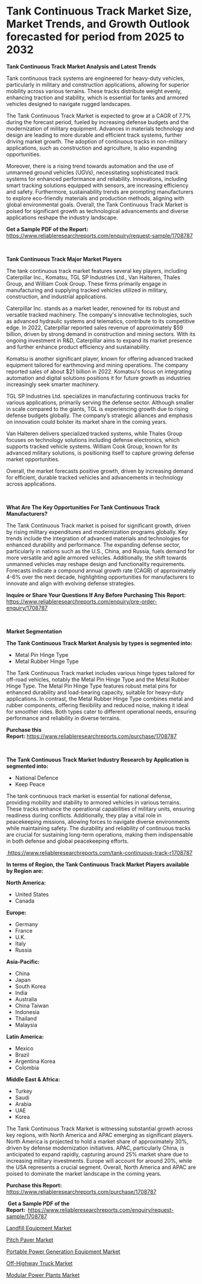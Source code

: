<p><h1>Tank Continuous Track Market Size, Market Trends, and Growth Outlook forecasted for period from 2025 to 2032</h1></p><p><strong>Tank Continuous Track Market Analysis and Latest Trends</strong></p>
<p><p>Tank continuous track systems are engineered for heavy-duty vehicles, particularly in military and construction applications, allowing for superior mobility across various terrains. These tracks distribute weight evenly, enhancing traction and stability, which is essential for tanks and armored vehicles designed to navigate rugged landscapes.</p><p>The Tank Continuous Track Market is expected to grow at a CAGR of 7.7% during the forecast period, fueled by increasing defense budgets and the modernization of military equipment. Advances in materials technology and design are leading to more durable and efficient track systems, further driving market growth. The adoption of continuous tracks in non-military applications, such as construction and agriculture, is also expanding opportunities.</p><p>Moreover, there is a rising trend towards automation and the use of unmanned ground vehicles (UGVs), necessitating sophisticated track systems for enhanced performance and reliability. Innovations, including smart tracking solutions equipped with sensors, are increasing efficiency and safety. Furthermore, sustainability trends are prompting manufacturers to explore eco-friendly materials and production methods, aligning with global environmental goals. Overall, the Tank Continuous Track Market is poised for significant growth as technological advancements and diverse applications reshape the industry landscape.</p></p>
<p><strong>Get a Sample PDF of the Report:&nbsp;</strong> <a href="https://www.reliableresearchreports.com/enquiry/request-sample/1708787?utm_campaign=8&utm_medium=2&utm_source=Github&utm_content=ia&utm_term=10012025&utm_id=tank-continuous-track">https://www.reliableresearchreports.com/enquiry/request-sample/1708787</a></p>
<p>&nbsp;</p>
<p><strong>Tank Continuous Track Major Market Players</strong></p>
<p><p>The tank continuous track market features several key players, including Caterpillar Inc., Komatsu, TGL SP Industries Ltd., Van Halteren, Thales Group, and William Cook Group. These firms primarily engage in manufacturing and supplying tracked vehicles utilized in military, construction, and industrial applications.</p><p>Caterpillar Inc. stands as a market leader, renowned for its robust and versatile tracked machinery. The company's innovative technologies, such as advanced hydraulic systems and telematics, contribute to its competitive edge. In 2022, Caterpillar reported sales revenue of approximately $59 billion, driven by strong demand in construction and mining sectors. With its ongoing investment in R&D, Caterpillar aims to expand its market presence and further enhance product efficiency and sustainability.</p><p>Komatsu is another significant player, known for offering advanced tracked equipment tailored for earthmoving and mining operations. The company reported sales of about $21 billion in 2022. Komatsu's focus on integrating automation and digital solutions positions it for future growth as industries increasingly seek smarter machinery.</p><p>TGL SP Industries Ltd. specializes in manufacturing continuous tracks for various applications, primarily serving the defense sector. Although smaller in scale compared to the giants, TGL is experiencing growth due to rising defense budgets globally. The company’s strategic alliances and emphasis on innovation could bolster its market share in the coming years.</p><p>Van Halteren delivers specialized tracked systems, while Thales Group focuses on technology solutions including defense electronics, which supports tracked vehicle systems. William Cook Group, known for its advanced military solutions, is positioning itself to capture growing defense market opportunities.</p><p>Overall, the market forecasts positive growth, driven by increasing demand for efficient, durable tracked vehicles and advancements in technology across applications.</p></p>
<p>&nbsp;</p>
<p><strong>What Are The Key Opportunities For Tank Continuous Track Manufacturers?</strong></p>
<p><p>The Tank Continuous Track market is poised for significant growth, driven by rising military expenditures and modernization programs globally. Key trends include the integration of advanced materials and technologies for enhanced durability and performance. The expanding defense sector, particularly in nations such as the U.S., China, and Russia, fuels demand for more versatile and agile armored vehicles. Additionally, the shift towards unmanned vehicles may reshape design and functionality requirements. Forecasts indicate a compound annual growth rate (CAGR) of approximately 4-6% over the next decade, highlighting opportunities for manufacturers to innovate and align with evolving defense strategies.</p></p>
<p><strong>Inquire or Share Your Questions If Any Before Purchasing This Report:</strong> <a href="https://www.reliableresearchreports.com/enquiry/pre-order-enquiry/1708787?utm_campaign=8&utm_medium=2&utm_source=Github&utm_content=ia&utm_term=10012025&utm_id=tank-continuous-track">https://www.reliableresearchreports.com/enquiry/pre-order-enquiry/1708787</a></p>
<p>&nbsp;</p>
<p><strong>Market Segmentation</strong></p>
<p><strong>The Tank Continuous Track Market Analysis by types is segmented into:</strong></p>
<p><ul><li>Metal Pin Hinge Type</li><li>Metal Rubber Hinge Type</li></ul></p>
<p><p>The Tank Continuous Track market includes various hinge types tailored for off-road vehicles, notably the Metal Pin Hinge Type and the Metal Rubber Hinge Type. The Metal Pin Hinge Type features robust metal pins for enhanced durability and load-bearing capacity, suitable for heavy-duty applications. In contrast, the Metal Rubber Hinge Type combines metal and rubber components, offering flexibility and reduced noise, making it ideal for smoother rides. Both types cater to different operational needs, ensuring performance and reliability in diverse terrains.</p></p>
<p><strong>Purchase this Report:&nbsp;</strong><a href="https://www.reliableresearchreports.com/purchase/1708787?utm_campaign=8&utm_medium=2&utm_source=Github&utm_content=ia&utm_term=10012025&utm_id=tank-continuous-track">https://www.reliableresearchreports.com/purchase/1708787</a></p>
<p>&nbsp;</p>
<p><strong>The Tank Continuous Track Market Industry Research by Application is segmented into:</strong></p>
<p><ul><li>National Defence</li><li>Keep Peace</li></ul></p>
<p><p>The tank continuous track market is essential for national defense, providing mobility and stability to armored vehicles in various terrains. These tracks enhance the operational capabilities of military units, ensuring readiness during conflicts. Additionally, they play a vital role in peacekeeping missions, allowing forces to navigate diverse environments while maintaining safety. The durability and reliability of continuous tracks are crucial for sustaining long-term operations, making them indispensable in both defense and global peacekeeping efforts.</p></p>
<p><a href="https://www.reliableresearchreports.com/tank-continuous-track-r1708787?utm_campaign=8&utm_medium=2&utm_source=Github&utm_content=ia&utm_term=10012025&utm_id=tank-continuous-track">&nbsp;https://www.reliableresearchreports.com/tank-continuous-track-r1708787</a></p>
<p><strong>In terms of Region, the Tank Continuous Track Market Players available by Region are:</strong></p>
<p>
    <p> <strong> North America: </strong>
        <ul>
            <li>United States</li>
            <li>Canada</li>
        </ul>
        </p> 
    <p> <strong> Europe: </strong>
        <ul>
            <li>Germany</li>
            <li>France</li>
            <li>U.K.</li>
            <li>Italy</li>
            <li>Russia</li>
        </ul>
        </p> 
    <p> <strong> Asia-Pacific: </strong>
        <ul>
            <li>China</li>
            <li>Japan</li>
            <li>South Korea</li>
            <li>India</li>
            <li>Australia</li>
            <li>China Taiwan</li>
            <li>Indonesia</li>
            <li>Thailand</li>
            <li>Malaysia</li>
        </ul>
        </p> 
    <p> <strong> Latin America: </strong>
        <ul>
            <li>Mexico</li>
            <li>Brazil</li>
            <li>Argentina Korea</li>
            <li>Colombia</li>
        </ul>
        </p> 
    <p> <strong> Middle East & Africa: </strong>
        <ul>
            <li>Turkey</li>
            <li>Saudi</li>
            <li>Arabia</li>
            <li>UAE</li>
            <li>Korea</li>
        </ul>
    </p>
    </p>
<p><p>The Tank Continuous Track Market is witnessing substantial growth across key regions, with North America and APAC emerging as significant players. North America is projected to hold a market share of approximately 30%, driven by defense modernization initiatives. APAC, particularly China, is anticipated to expand rapidly, capturing around 25% market share due to increasing military investments. Europe will account for around 20%, while the USA represents a crucial segment. Overall, North America and APAC are poised to dominate the market landscape in the coming years.</p></p>
<p><strong>Purchase this Report: </strong><a href="https://www.reliableresearchreports.com/purchase/1708787?utm_campaign=8&utm_medium=2&utm_source=Github&utm_content=ia&utm_term=10012025&utm_id=tank-continuous-track">https://www.reliableresearchreports.com/purchase/1708787</a></p>
<p>&nbsp;<strong>Get a Sample PDF of the Report:&nbsp;&nbsp;</strong><a href="https://www.reliableresearchreports.com/enquiry/request-sample/1708787?utm_campaign=8&utm_medium=2&utm_source=Github&utm_content=ia&utm_term=10012025&utm_id=tank-continuous-track">https://www.reliableresearchreports.com/enquiry/request-sample/1708787</a></p>
<p><strong></strong></p>
<p><p><a href="https://github.com/mcfred89/Market-Research-Report-List-1/blob/main/landfill-equipment-market.md?utm_campaign=8&utm_medium=2&utm_source=Github&utm_content=ia&utm_term=10012025&utm_id=tank-continuous-track">Landfill Equipment Market</a></p><p><a href="https://github.com/bornergabrielle89/Market-Research-Report-List-1/blob/main/pitch-paver-market.md?utm_campaign=8&utm_medium=2&utm_source=Github&utm_content=ia&utm_term=10012025&utm_id=tank-continuous-track">Pitch Paver Market</a></p><p><a href="https://github.com/wileonie19657/Market-Research-Report-List-1/blob/main/portable-power-generation-equipment-market.md?utm_campaign=8&utm_medium=2&utm_source=Github&utm_content=ia&utm_term=10012025&utm_id=tank-continuous-track">Portable Power Generation Equipment Market</a></p><p><a href="https://github.com/comasnickie/Market-Research-Report-List-1/blob/main/off-highway-truck-market.md?utm_campaign=8&utm_medium=2&utm_source=Github&utm_content=ia&utm_term=10012025&utm_id=tank-continuous-track">Off-Highway Truck Market</a></p><p><a href="https://github.com/toldenargelia86/Market-Research-Report-List-1/blob/main/modular-power-plants-market.md?utm_campaign=8&utm_medium=2&utm_source=Github&utm_content=ia&utm_term=10012025&utm_id=tank-continuous-track">Modular Power Plants Market</a></p></p>